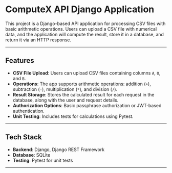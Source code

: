 # ComputeX API Django Application

This project is a Django-based API application for processing CSV files with basic arithmetic operations. Users can upload a CSV file with numerical data, and the application will compute the result, store it in a database, and return it via an HTTP response.

---

## Features

- **CSV File Upload**: Users can upload CSV files containing columns `A`, `O`, and `B`.
- **Operations**: The app supports arithmetic operations: addition (`+`), subtraction (`-`), multiplication (`*`), and division (`/`).
- **Result Storage**: Stores the calculated result for each request in the database, along with the user and request details.
- **Authorization Options**: Basic passphrase authorization or JWT-based authentication.
- **Unit Testing**: Includes tests for calculations using Pytest.

---

## Tech Stack

- **Backend**: Django, Django REST Framework
- **Database**: SQLite
- **Testing**: Pytest for unit tests

---
